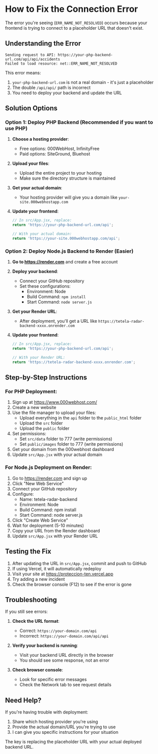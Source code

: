 # How to Fix the Connection Error

The error you're seeing (`ERR_NAME_NOT_RESOLVED`) occurs because your frontend is trying to connect to a placeholder URL that doesn't exist.

## Understanding the Error

```
Sending request to API: https://your-php-backend-url.com/api/api/accidents
Failed to load resource: net::ERR_NAME_NOT_RESOLVED
```

This error means:
1. `your-php-backend-url.com` is not a real domain - it's just a placeholder
2. The double `/api/api/` path is incorrect
3. You need to deploy your backend and update the URL

## Solution Options

### Option 1: Deploy PHP Backend (Recommended if you want to use PHP)

1. **Choose a hosting provider**:
   - Free options: 000WebHost, InfinityFree
   - Paid options: SiteGround, Bluehost

2. **Upload your files**:
   - Upload the entire project to your hosting
   - Make sure the directory structure is maintained

3. **Get your actual domain**:
   - Your hosting provider will give you a domain like `your-site.000webhostapp.com`

4. **Update your frontend**:
   ```javascript
   // In src/App.jsx, replace:
   return 'https://your-php-backend-url.com/api';
   
   // With your actual domain:
   return 'https://your-site.000webhostapp.com/api';
   ```

### Option 2: Deploy Node.js Backend to Render (Easier)

1. **Go to https://render.com** and create a free account

2. **Deploy your backend**:
   - Connect your GitHub repository
   - Set these configurations:
     - Environment: Node
     - Build Command: `npm install`
     - Start Command: `node server.js`

3. **Get your Render URL**:
   - After deployment, you'll get a URL like `https://tetela-radar-backend-xxxx.onrender.com`

4. **Update your frontend**:
   ```javascript
   // In src/App.jsx, replace:
   return 'https://your-php-backend-url.com/api';
   
   // With your Render URL:
   return 'https://tetela-radar-backend-xxxx.onrender.com';
   ```

## Step-by-Step Instructions

### For PHP Deployment:

1. Sign up at https://www.000webhost.com/
2. Create a new website
3. Use the file manager to upload your files:
   - Upload everything in the `api` folder to the `public_html` folder
   - Upload the `src` folder
   - Upload the `public` folder
4. Set permissions:
   - Set `src/data` folder to 777 (write permissions)
   - Set `public/images` folder to 777 (write permissions)
5. Get your domain from the 000webhost dashboard
6. Update `src/App.jsx` with your actual domain

### For Node.js Deployment on Render:

1. Go to https://render.com and sign up
2. Click "New Web Service"
3. Connect your GitHub repository
4. Configure:
   - Name: tetela-radar-backend
   - Environment: Node
   - Build Command: npm install
   - Start Command: node server.js
5. Click "Create Web Service"
6. Wait for deployment (5-10 minutes)
7. Copy your URL from the Render dashboard
8. Update `src/App.jsx` with your Render URL

## Testing the Fix

1. After updating the URL in `src/App.jsx`, commit and push to GitHub
2. If using Vercel, it will automatically redeploy
3. Visit your site at https://proteccion-ten.vercel.app
4. Try adding a new incident
5. Check the browser console (F12) to see if the error is gone

## Troubleshooting

If you still see errors:

1. **Check the URL format**:
   - Correct: `https://your-domain.com/api`
   - Incorrect: `https://your-domain.com/api/api`

2. **Verify your backend is running**:
   - Visit your backend URL directly in the browser
   - You should see some response, not an error

3. **Check browser console**:
   - Look for specific error messages
   - Check the Network tab to see request details

## Need Help?

If you're having trouble with deployment:

1. Share which hosting provider you're using
2. Provide the actual domain/URL you're trying to use
3. I can give you specific instructions for your situation

The key is replacing the placeholder URL with your actual deployed backend URL.
